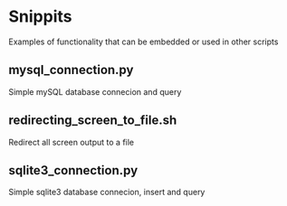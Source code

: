 # Snippits
Examples of functionality that can be embedded or used in other scripts

## mysql_connection.py
Simple mySQL database connecion and query

## redirecting_screen_to_file.sh
Redirect all screen output to a file

## sqlite3_connection.py
Simple sqlite3 database connecion, insert and query
